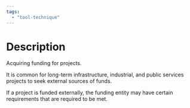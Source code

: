 ```yaml
---
tags:
  - "tool-technique"
---
```

# Description
Acquiring funding for projects.

It is common for long-term infrastructure, industrial, and public services projects to seek external sources of funds.

If a project is funded externally, the funding entity may have certain requirements that are required to be met.